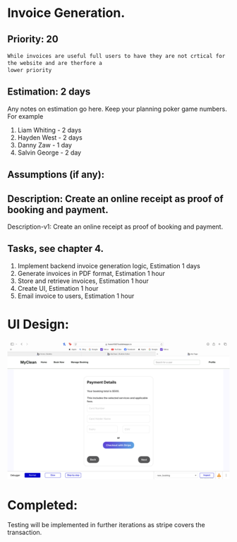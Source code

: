# Invoice Generation.

## Priority: 20
    While invoices are useful full users to have they are not crtical for the website and are therfore a
    lower priority

## Estimation: 2 days
Any notes on estimation go here. Keep your planning poker game numbers. For example
1. Liam Whiting - 2 days
2. Hayden West - 2 days
3. Danny Zaw - 1 day
4. Salvin George - 2 day

## Assumptions (if any):

## Description: Create an online receipt as proof of booking and payment.

Description-v1: Create an online receipt as proof of booking and payment.

## Tasks, see chapter 4.

1. Implement backend invoice generation logic, Estimation 1 days
2. Generate invoices in PDF format, Estimation 1 hour
3. Store and retrieve invoices, Estimation 1 hour
4. Create UI, Estimation 1 hour
5. Email invoice to users, Estimation 1 hour

# UI Design:
![Payment page when booking](../Images/03_Manage_Payments/01_payment.png)

# Completed:
Testing will be implemented in further iterations as stripe covers the transaction.

